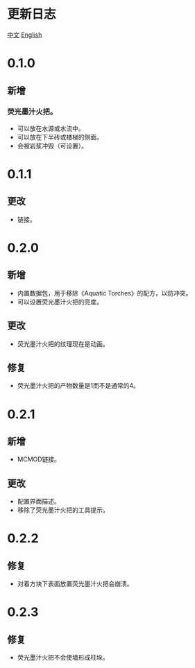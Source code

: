 # 更新日志
[中文](./CHANGELOG.md)
[English](./CHANGELOG-en.md)
# 0.1.0
## 新增
### 荧光墨汁火把。
- 可以放在水源或水流中。
- 可以放在下半砖或楼梯的侧面。
- 会被岩浆冲毁（可设置）。
# 0.1.1
## 更改
- 链接。
# 0.2.0
## 新增
- 内置数据包，用于移除《Aquatic Torches》的配方，以防冲突。
- 可以设置荧光墨汁火把的亮度。
## 更改
- 荧光墨汁火把的纹理现在是动画。
## 修复
- 荧光墨汁火把的产物数量是1而不是通常的4。
# 0.2.1
## 新增
- MCMOD链接。
## 更改
- 配置界面描述。
- 移除了荧光墨汁火把的工具提示。
# 0.2.2
## 修复
- 对着方块下表面放置荧光墨汁火把会崩溃。
# 0.2.3
## 修复
- 荧光墨汁火把不会使墙形成柱垛。